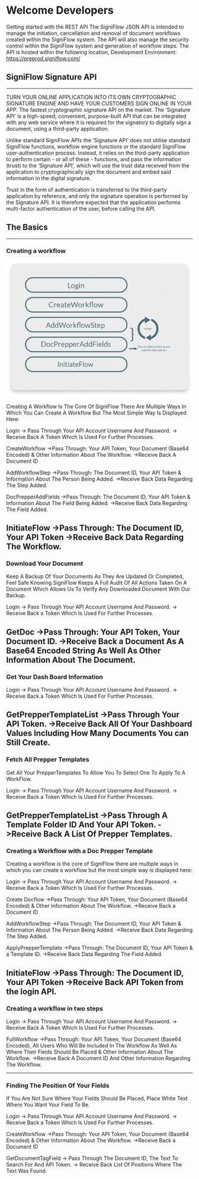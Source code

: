 # Welcome Developers

Getting started with the REST API
The SigniFlow JSON API is intended to manage the initiation, cancellation and removal of document workflows created within the SigniFlow system. The API will also manage the security control within the SigniFlow system and generation of workflow steps. The API is hosted within the following location, Development Environment: https://preprod.signiflow.com/


## SigniFlow Signature API
---
TURN YOUR ONLINE APPLICATION INTO ITS OWN CRYPTOGRAPHIC SIGNATURE ENGINE AND HAVE YOUR CUSTOMERS SIGN ONLINE IN YOUR APP.
The fastest cryptographic signature API on the market. The ‘Signature API’ is a high-speed, convenient, purpose-built API that can be integrated with any web service where it is required for the signatory to digitally sign a document, using a third-party application.

Unlike standard SigniFlow APIs the ‘Signature API’ does not utilise standard SigniFlow functions, workflow engine functions or the standard SigniFlow user-authentication process. Instead, it relies on the third-party application to perform certain - or all of these - functions, and pass the information (trust) to the ‘Signature API’, which will use the trust data received from the application to cryptographically sign the document and embed said information in the digital signature.

Trust in the form of authentication is transferred to the third-party application by reference, and only the signature operation is performed by the Signature API. It is therefore expected that the application performs multi-factor authentication of the user, before calling the API.

## The Basics
---
### Creating a workflow

![alt text](../assets/images/creating-a-workflow.png)

Creating A Workflow Is The Core Of SigniFlow There Are Multiple Ways In Which You Can
Create A Workflow But The Most Simple Way Is Displayed Here:

Login -> Pass Through Your API Account Username And Password.
-> Receive Back A Token Which Is Used For Further Processes.

CreateWorkflow ->Pass Through: Your API Token, Your Document (Base64 Encoded) & Other Information About The Workflow.
->Receive Back A Document ID

AddWorkflowStep ->Pass Through: The Document ID, Your API Token & Information About The Person Being Added.
->Receive Back Data Regarding The Step Added.

DocPrepperAddFields ->Pass Through: The Document ID, Your API Token & Information About The Field Being Added.
->Receive Back Data Regarding The Field Added.

InitiateFlow ->Pass Through: The Document ID, Your API Token
->Receive Back Data Regarding The Workflow.
---
### Download Your Document

Keep A Backup Of Your Documents As They Are Updated Or Completed, Feel Safe Knowing SigniFlow Keeps A Full Audit Of All Actions Taken On A Document Which Allows Us To Verify Any Downloaded Document With Our Backup.

Login -> Pass Through Your API Account Username And Password.
-> Receive Back a Token Which Is Used For Further Processes.

GetDoc ->Pass Through: Your API Token, Your Document ID.
->Receive Back a Document As A Base64 Encoded String As
Well As Other Information About The Document.
---
### Get Your Dash Board Information

Login -> Pass Through Your API Account Username And Password.
-> Receive Back a Token Which Is Used For Further Processes.

GetPrepperTemplateList ->Pass Through Your API Token.
->Receive Back All Of Your Dashboard Values Including How Many
Documents You can Still Create.
---
### Fetch All Prepper Templates

Get All Your PrepperTemplates To Allow You To Select One To Apply To A WorkFlow.

Login -> Pass Through Your API Account Username And Password.
-> Receive Back a Token Which Is Used For Further Processes.

GetPrepperTemplateList ->Pass Through A Template Folder ID And Your API Token.
->Receive Back A List Of Prepper Templates.
---
### Creating a Workflow with a Doc Prepper Template

Creating a workflow is the core of SigniFlow there are multiple ways in which you can
create a workflow but the most simple way is displayed here:

Login -> Pass Through Your API Account Username And Password.
-> Receive Back a Token Which Is Used For Further Processes.

Create Docflow ->Pass Through: Your API Token, Your Document (Base64 Encoded) & Other Information About The Workflow.
->Receive Back a Document ID

AddWorkflowStep ->Pass Through: The Document ID, Your API Token & Information About The Person Being Added.
->Receive Back Data Regarding The Step Added.

ApplyPrepperTemplate ->Pass Through: The Document ID, Your API Token & a Template ID.
->Receive Back Data Regarding The Field Added.

InitiateFlow ->Pass Through: The Document ID, Your API Token
->Receive Back API Token from the login API.
---
### Creating a workflow in two steps

Login -> Pass Through Your API Account Username And Password.
-> Receive Back A Token Which Is Used For Further Processes.

FullWorkflow ->Pass Through: Your API Token, Your Document (Base64 Encoded),
All Users Who Will Be Included In The Workflow As Well As Where Their
Fields Should Be Placed & Other Information About The Workflow.
->Receive Back A Document ID And Other Information Regarding The
Workflow.

---
### Finding The Position Of Your Fields

If You Are Not Sure Where Your Fields Should Be Placed, Place White Text Where You Want Your Field To Be.

Login -> Pass Through Your API Account Username And Password.
-> Receive Back a Token Which Is Used For Further Processes.

CreateWorkflow ->Pass Through: Your API Token, Your Document (Base64 Encoded) & Other Information About The Workflow.
->Receive Back a Document ID

GetDocumentTagField -> Pass Through The Document ID, The Text To Search For And API Token.
-> Receive Back List Of Positions Where The Text Was Found.
